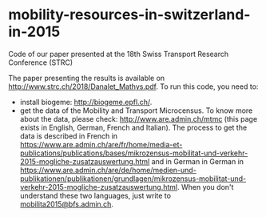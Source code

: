 # mobility-resources-in-switzerland-in-2015
Code of our paper presented at the 18th Swiss Transport Research Conference (STRC)

The paper presenting the results is available on http://www.strc.ch/2018/Danalet_Mathys.pdf.
To run this code, you need to:
- install biogeme: http://biogeme.epfl.ch/.
- get the data of the Mobility and Transport Microcensus. To know more about the data, please check: http://www.are.admin.ch/mtmc (this page exists in English, German, French and Italian). The process to get the data is described in French in https://www.are.admin.ch/are/fr/home/media-et-publications/publications/bases/mikrozensus-mobilitat-und-verkehr-2015-mogliche-zusatzauswertung.html and in German in German in https://www.are.admin.ch/are/de/home/medien-und-publikationen/publikationen/grundlagen/mikrozensus-mobilitat-und-verkehr-2015-mogliche-zusatzauswertung.html. When you don't understand these two languages, just write to mobilita2015@bfs.admin.ch.
